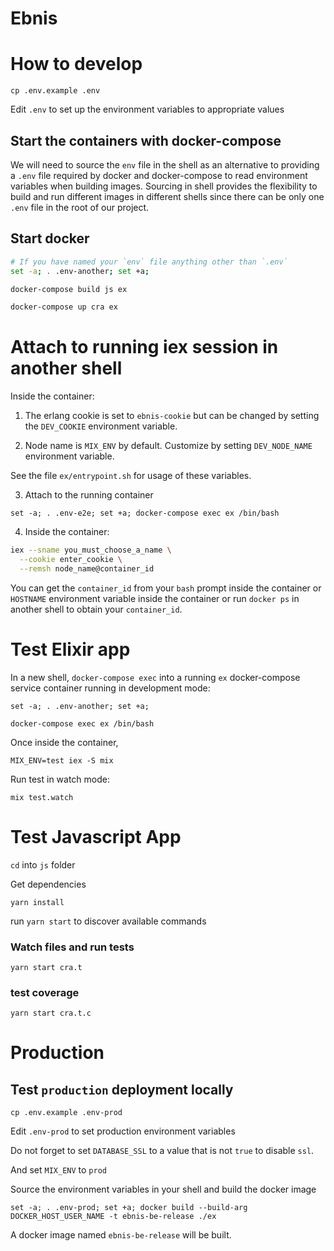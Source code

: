 # Ebnis

# How to develop

```
cp .env.example .env
```

Edit `.env` to set up the environment variables to appropriate values

## Start the containers with docker-compose

We will need to source the `env` file in the shell as an alternative to
providing a `.env` file required by docker and docker-compose to read
environment variables when building images. Sourcing in shell provides
the flexibility to build and run different images in different shells since
there can be only one `.env` file in the root of our project.

## Start docker

```sh
# If you have named your `env` file anything other than `.env`
set -a; . .env-another; set +a;

docker-compose build js ex

docker-compose up cra ex
```

# Attach to running iex session in another shell

Inside the container:

1. The erlang cookie is set to `ebnis-cookie` but can be changed by setting
   the `DEV_COOKIE` environment variable.

2. Node name is `MIX_ENV` by default. Customize by setting `DEV_NODE_NAME`
   environment variable.

See the file `ex/entrypoint.sh` for usage of these variables.

3. Attach to the running container

```
set -a; . .env-e2e; set +a; docker-compose exec ex /bin/bash
```

4. Inside the container:

```sh
iex --sname you_must_choose_a_name \
  --cookie enter_cookie \
  --remsh node_name@container_id
```

You can get the `container_id` from your `bash` prompt inside the container
or `HOSTNAME` environment variable inside the container
or run `docker ps` in another shell to obtain your `container_id`.

# Test Elixir app

In a new shell, `docker-compose exec` into a running `ex` docker-compose
service container running in development mode:

```
set -a; . .env-another; set +a;

docker-compose exec ex /bin/bash
```

Once inside the container,

```
MIX_ENV=test iex -S mix
```

Run test in watch mode:

```
mix test.watch
```

# Test Javascript App

`cd` into `js` folder

Get dependencies

`yarn install`

run `yarn start` to discover available commands

### Watch files and run tests

```
yarn start cra.t
```

### test coverage

```
yarn start cra.t.c
```

# Production

## Test `production` deployment locally

```
cp .env.example .env-prod
```

Edit `.env-prod` to set production environment variables

Do not forget to set `DATABASE_SSL` to a value that is not `true` to disable
`ssl`.

And set `MIX_ENV` to `prod`

Source the environment variables in your shell and build the docker image

```
set -a; . .env-prod; set +a; docker build --build-arg DOCKER_HOST_USER_NAME -t ebnis-be-release ./ex
```

A docker image named `ebnis-be-release` will be built.
